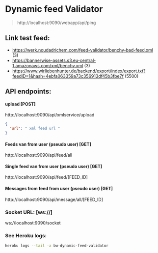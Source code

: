# Dynamic feed Validator

> http://localhost:9090/webapp/api/ping

## Link test feed: 
- https://werk.noudadrichem.com/feed-validator/benchy-bad-feed.xml (3)
- https://bannerwise-assets.s3.eu-central-1.amazonaws.com/xml/benchy.xml (3)
- https://www.wirliebenhunter.de/backend/export/index/export.txt?feedID=1&hash=4ebfa063359a73c356913df45b3fbe7f (5500)


## API endpoints:

#### upload [POST]
http://localhost:9090/api/xmlservice/upload
```json
{
  "url": " xml feed url "
}
```

#### Feeds van from  user (pseudo user) [GET] 
http://localhost:9090/api/feed/all

#### Single feed van from  user (pseudo user) [GET] 
http://localhost:9090/api/feed/[FEED_ID]

#### Messages from feed from user (pseudo user) [GET]
http://localhost:9090/api/message/all/[FEED_ID]

### Socket URL: [ws://]
ws://localhost:9090/socket


### See Heroku logs:
```bash
heroku logs --tail -a bw-dynamic-feed-validator
```

